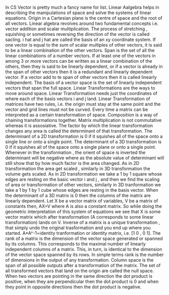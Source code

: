 In CS Vector is pretty much a fancy name for list.
Linear Aalgebra helps in describing the manipulations of space and solve the systems of linear equations. 
Origin in a Cartesian plane is the centre of space and the root of all vectors.
Linear algebra revolves around two fundamental concepts i.e. vector addition and scalar multiplication.
The process of stretching , squishing or sometimes reversing the direction of the vector is called sacling.
i hat and j hat are called the basis of an xy coordinate system.
If one vector is equal to the sum of scalar multiples of other vectors, it is said to be a linear combination of the other vectors. 
Span is the set of all the linear combinations of a number vectors.
If at least one of the vectors in among 3 or more vectors can be written as a linear combination of the others, then they is said to be linearly dependent, or if a vector is already in the span of other vectors then it is a redundant and linearly dependent vector.
If a vector add to te span of other vectors then it is called linearly independent.
The basis of a vector space is the set of linearly independent vectors that span the full space.
Linear Transformations are the ways to move around space.
Linear Transformation needs just the coordinates of where each of the basis vectors i and j land.
Linear Transformation of matrices have two rules, i.e. the origin must stay at the same point and the vector and grid lines must not be curved.
Every time a matrix can be interpreted as a certain transformation of space.
Composition is a way of chaining transformations together.
Matrix multiplication is not commutative whereas it is assosiative.
The factor by which the linear transformation changes any area is called the determinant of that transformation.
The determinant of a 2D transformation is 0 if it squishes all of the space onto a single line or onto a single point.
The determinant of a 3D transformation is 0 if it squishes all of the space onto a single plane or onto a single point.
Whenever in the transformation , the orient of space is inverted the determinant will be negative where as the absolute value of determinant will still show that by how much factor is the area changed.
As in 2D transformation the area get scaled , similarly in 3D transformation the volume gets scaled.
As in 2D transformation we take a 1 by 1 square whose edges are resting on the basic vector i and j , and then we find the scaling of area or transformation of other vectors, similarly in 3D tranformation we take a 1 by 1 by 1 cube whose edges are resting in the basis vector.
When the determinant of a 3D matrix is 0 then the columns of the matrix are linearly dependent.
Let X be a vector matrix of variables, V be a matrix of constants then, 
                 AX=V  where A is also a constant matrix.
So while doing the geometric interpretation of this system of equations we see that X is some vector matrix which after transformation (A corresponds to some linear transformation) lands on V.
Inverse of a matrix is a unique transformation , that simply undo the original trasformation and you end up where you started.
A*A^-1=identity tranformation or identity matrix, i.e. [1 0 , 0 1].
The rank of a matrix  is the dimension of the vector space generated or spanned by its columns. This corresponds to the maximal number of linearly independent columns of a matrix. This, in turn, is identical to the dimension of the vector space spanned by its rows. In simple terms rank is the number of dimensions in the output of any transformation.
Column space is the span of all possible outputs after a transformation of the matrix.
The set of all transformed vectors that land on the origin are called the null space. 
When two vectors are pointing in the same direction the dot product is positive, when they are perpendicular then the dot product is 0 and when they point in opposite directions then the dot product is negative. 
